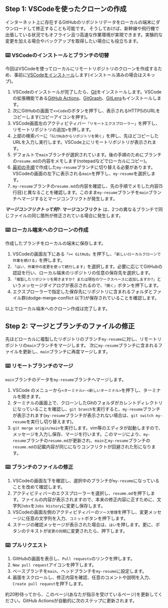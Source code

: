 ## Step 1: VSCodeを使ったクローンの作成

インターネット上に存在するGitHubのリポジトリデータをローカルの端末にダウンロードして修正することも可能です。
そうしておけば、新幹線や飛行機で出張している状況でもオフライン且つ高速な作業環境が実現できます。実験的な変更を加える場合やバックアップを取得したい場合にも役立ちます。

### :keyboard: VSCodeのインストールとブランチの切替

今回はVSCodeを使ってローカルにリモートリポジトリのクローンを作成するため、事前に[VSCodeをインストール](https://azure.microsoft.com/ja-jp/products/visual-studio-code)します(インストール済みの場合はスキップ)。

1. VSCodeのインストールが完了したら、[Git](https://git-scm.com/)をインストールします。VSCodeの拡張機能である[GitHub Actions](https://marketplace.visualstudio.com/items?itemName=GitHub.vscode-github-actions)、[GitGraph](https://marketplace.visualstudio.com/items?itemName=mhutchie.git-graph)、[GitLens](https://marketplace.visualstudio.com/items?itemName=eamodio.gitlens)もインストールします。
1. 次にGitHubの画面で`<>Code`のボタンを押下し、表示されるHTTPSのURLをコピーします(コピーアイコンを押す)。
1. VSCode画面左のアクティビティバー`「リモートエクスプローラー」`を押下し、リモートリポジトリの追加`+`を押します。
1. 上部の検索バーに`「GitHubからリポジトリを開く」`を押し、先ほどコピーしたURLを入力し実行します。VSCode上にリモートリポジトリが表示されます。
1. デフォルトで`main`ブランチが選択されています。後の手順のためにブランチの`resume.md`の内容をメモします(notepadなどでローカルにコピー)。
1. [最初の手順](https://github.com/kuboctopus/dodge-merge-conflict/blob/main/README.md)で作成した`my-resume`ブランチに切り替える必要があります。VSCodeの画面の左下に表示される`main`を押下し、`my-resume`を選択します。
1. `my-resume`ブランチの`resume.md`の内容を確認し、先の手順でメモした内容(5行目)と異なることを確認します。このまま`my-resume`ブランチを`main`ブランチへマージするとマージコンフリクトが発生します。

**_マージコンフリクトって何_?**: **マージコンフリクト** は、2つの異なるブランチで同じファイルの同じ箇所が修正されている場合に発生します。

### :keyboard: ローカル端末へのクローンの作成

作成したブランチをローカルの端末に保存します。

1. VSCodeの画面左下にある`「>< GitHub」`を押下し、`「新しいローカルクローンで作業を続ける」`を押します。
1. `「はい、作業中の変更を使って続行します」`を選択します。必要に応じてGitHubの認証を行い、ローカル端末のリポジトリの任意の保存先を選択します。
1. `「複製したリポジトリを開きますか? または現在のワークスペースに追加しますか?」`というメッセージダイアログが表示されるので、`「開く」`ボタンを押下します。
1. エクスプローラーで指定した保存先にリポジトリに含まれるフォルダとファイル群(dodge-merge-conflict 以下)が保存されていることを確認します。

以上でローカル端末へのクローン作成は完了します。

## Step 2: マージとブランチのファイルの修正

先ほどローカルに複製したリポジトリのブランチ`my-resume`に対し、リモートリポジトリの`main`ブランチをマージします。
次に`my-resume`ブランチに含まれるファイルを更新し、`main`ブランチに再度マージします。

### :keyboard: リモートブランチのマージ

`main`ブランチのデータを`my-resume`ブランチへマージします。

1. VSCode のメニューから`<ターミナル>-<新しいターミナル>`を押下し、ターミナルを開きます。
1. ターミナルの画面上で、クローンしたGitのフォルダがカレントディレクトリになっていることを確認し、`git branch`を実行すると、`my-resume`ブランチが表示されます(`my-resume`ブランチが表示されない場合は、`git switch my-resume`を実行し切り替えます)。
1. `git merge origin/main`を実行します。vim等のエディタが起動しますので、メッセージを入力し保存、マージを行います。このマージにより、`my-resume`ブランチの`resume.md`が更新され、`main`と`my-resume`ブランチの`resume.md`の記載内容が同じになりコンフリクトが回避された形になります。

### :keyboard: ブランチのファイルの修正

1. VSCodeの画面左下を確認し、選択中のブランチが`my-resume`になっていることを改めて確認します。
1. アクティビティバーのエクスプローラーを選択し、`resume.md`を押下します。ファイルの内容が表示されますので、本来の修正内容に正すために、文字列`Jobs`を`Jobs History`に変更し保存します。
1. VSCodeの画面左側のアクティビティバーの`ソース管理`を押下し、変更メッセージに任意の文字列を入力、`コミット`ボタンを押下します。
1. ステージの確認メッセージが表示された場合は、`はい`を押します。更に、ボタンのテキストが`変更の同期`に変更されたら、押下します。

### :keyboard: プルリクエスト

1. GitHubの画面を表示し、`Pull requests`のリンクを押します。
1. `New pull request`アイコンを押下します。
1. ベースブランチを`main`、ヘッドブランチを`my-resume`に設定します。
1. 画面をスクロールし、修正内容を確認、任意のコメントや説明を入力、`Create pull request`を押下します。

約20秒待ってから、このページ(あなたが指示を受けているページ)を更新してください。GitHub Actionsが自動的に次のステップに更新されます。
